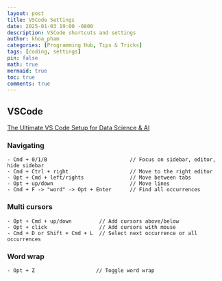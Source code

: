 ```yaml
---
layout: post
title: VSCode Settings
date: 2025-01-03 19:00 -0800
description: VSCode shortcuts and settings
author: khoa_pham
categories: [Programming Hub, Tips & Tricks]
tags: [coding, settings]
pin: false
math: true
mermaid: true
toc: true
comments: true
---
```


## VSCode

[The Ultimate VS Code Setup for Data Science & AI](https://doc.clickup.com/9015213037/d/h/8cnjezd-17675/ddd52c673443975?irclickid=Wnz1XKUrGxyKWfFRwl3uy0zbUkCRCQ3RITrTxU0&utm_source=ir&utm_medium=cpc&utm_campaign=ir_cpc_at_nnc_pro_trial_all-devices_cpc_lp_x_all-departments_x_Datalumina%20B.V.&utm_content=&utm_term=1416724&irgwc=1)

### Navigating

```
- Cmd + 0/1/B                           // Focus on sidebar, editor, hide sidebar
- Cmd + Ctrl + right                    // Move to the right editor
- Opt + Cmd + left/rights               // Move between tabs
- Opt + up/down                         // Move lines
- Cmd + F -> "word" -> Opt + Enter      // Find all occurrences
```

### Multi cursors

```
- Opt + Cmd + up/down         // Add cursors above/below
- Opt + click                 // Add cursors with mouse
- Cmd + D or Shift + Cmd + L  // Select next occurrence or all occurrences
```

### Word wrap

```
- Opt + Z                    // Toggle word wrap


```